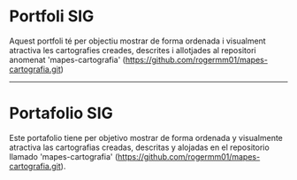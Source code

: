 # Portfoli SIG
Aquest portfoli té per objectiu mostrar de forma ordenada i visualment atractiva les cartografies creades, descrites i allotjades al repositori anomenat 'mapes-cartografia' (https://github.com/rogermm01/mapes-cartografia.git)

---------------------------------------------------------------------------------------------------------------------------------------------------------------------------------------------------------------------

# Portafolio SIG
Este portafolio tiene per objetivo mostrar de forma ordenada y visualmente atractiva las cartografias creadas, descritas y alojadas en el repositorio llamado 'mapes-cartografia' (https://github.com/rogermm01/mapes-cartografia.git).
